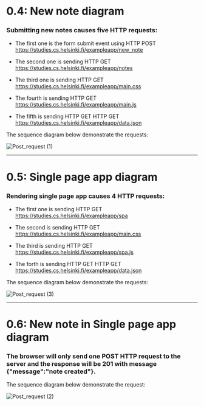 # 0.4: New note diagram

### Submitting new notes causes five HTTP requests:

* The first one is the form submit event using HTTP POST 
https://studies.cs.helsinki.fi/exampleapp/new_note

* The second one is sending HTTP GET https://studies.cs.helsinki.fi/exampleapp/notes 

* The third one is sending HTTP GET 
https://studies.cs.helsinki.fi/exampleapp/main.css

* The fourth is sending HTTP GET
https://studies.cs.helsinki.fi/exampleapp/main.js

* The fifth is sending HTTP GET 
HTTP GET https://studies.cs.helsinki.fi/exampleapp/data.json

The sequence diagram below demonstrate the requests:



   ![Post_request (1)](https://user-images.githubusercontent.com/32091211/207472902-917b9e96-0ddb-4793-8130-d24b33307bd3.png)


____
# 0.5: Single page app diagram

### Rendering single page app causes 4 HTTP requests: 


* The first one is sending HTTP GET https://studies.cs.helsinki.fi/exampleapp/spa 

* The second is sending HTTP GET 
https://studies.cs.helsinki.fi/exampleapp/main.css

* The third is sending HTTP GET
https://studies.cs.helsinki.fi/exampleapp/spa.js

* The forth is sending HTTP GET 
HTTP GET https://studies.cs.helsinki.fi/exampleapp/data.json

The sequence diagram below demonstrate the requests:


   ![Post_request (3)](https://user-images.githubusercontent.com/32091211/207722291-22be1ed2-faf2-4b4e-9853-7bdff4da4649.png)

   

____

# 0.6: New note in Single page app diagram

### The browser will only send one POST HTTP request to the server and the response will be 201 with message {"message":"note created"}.
The sequence diagram below demonstrate the request:


   ![Post_request (2)](https://user-images.githubusercontent.com/32091211/207720262-8289c2db-5e88-4ed8-a52c-4a38363ed6cd.png)



